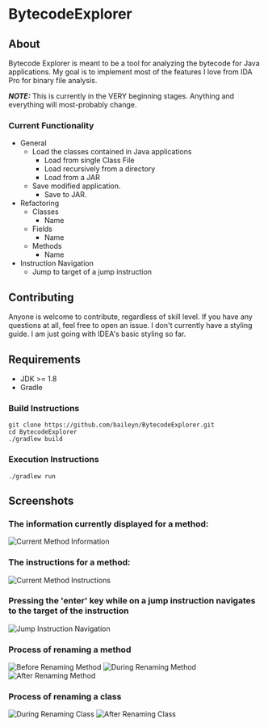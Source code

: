 # BytecodeExplorer

## About
Bytecode Explorer is meant to be a tool for analyzing the bytecode for Java applications. My goal is to implement most of the features I love from IDA Pro for binary file analysis. 

***NOTE:*** This is currently in the VERY beginning stages. Anything and everything will most-probably change.

### Current Functionality
* General
  * Load the classes contained in Java applications
    * Load from single Class File
    * Load recursively from a directory
    * Load from a JAR
  * Save modified application.
    * Save to JAR.
* Refactoring
  * Classes
    * Name
  * Fields
    * Name
  * Methods
    * Name
* Instruction Navigation
  * Jump to target of a jump instruction

## Contributing
Anyone is welcome to contribute, regardless of skill level. If you have any questions at all, feel free to open an issue. I don't currently have a styling guide. I am just going with IDEA's basic styling so far.

## Requirements
* JDK >= 1.8
* Gradle

### Build Instructions
```
git clone https://github.com/baileyn/BytecodeExplorer.git
cd BytecodeExplorer
./gradlew build
```

### Execution Instructions
```
./gradlew run
```

## Screenshots
### The information currently displayed for a method:
![Current Method Information](https://bytecode-explorer.s3.us-east-2.amazonaws.com/function-view-2.png)

### The instructions for a method:
![Current Method Instructions](https://bytecode-explorer.s3.us-east-2.amazonaws.com/instruction-view.png)

### Pressing the 'enter' key while on a jump instruction navigates to the target of the instruction
![Jump Instruction Navigation](https://bytecode-explorer.s3.us-east-2.amazonaws.com/jump-result.png)

### Process of renaming a method
![Before Renaming Method](https://bytecode-explorer.s3.us-east-2.amazonaws.com/rename-function-before.png)
![During Renaming Method](https://bytecode-explorer.s3.us-east-2.amazonaws.com/rename-function-during.png)
![After Renaming Method](https://bytecode-explorer.s3.us-east-2.amazonaws.com/rename-function-after.png)

### Process of renaming a class
![During Renaming Class](https://bytecode-explorer.s3.us-east-2.amazonaws.com/class-rename-during.png)
![After Renaming Class](https://bytecode-explorer.s3.us-east-2.amazonaws.com/class-rename-after.png)
